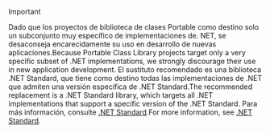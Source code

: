 > [!IMPORTANT]
> <span data-ttu-id="d1215-101">Dado que los proyectos de biblioteca de clases Portable como destino solo un subconjunto muy específico de implementaciones de. NET, se desaconseja encarecidamente su uso en desarrollo de nuevas aplicaciones.</span><span class="sxs-lookup"><span data-stu-id="d1215-101">Because Portable Class Library projects target only a very specific subset of .NET implementations, we strongly discourage their use in new application development.</span></span> <span data-ttu-id="d1215-102">El sustituto recomendado es una biblioteca .NET Standard, que tiene como destino todas las implementaciones de .NET que admiten una versión específica de .NET Standard.</span><span class="sxs-lookup"><span data-stu-id="d1215-102">The recommended replacement is a .NET Standard library, which targets all .NET implementations that support a specific version of the .NET Standard.</span></span> <span data-ttu-id="d1215-103">Para más información, consulte [.NET Standard](~/docs/standard/net-standard.md).</span><span class="sxs-lookup"><span data-stu-id="d1215-103">For more information, see [.NET Standard](~/docs/standard/net-standard.md).</span></span>
